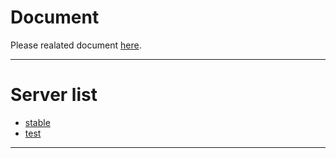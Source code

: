 ﻿# Document

Please realated document [here](../).

---

# Server list

  * [stable](stable)
  * [test](test)

---